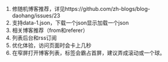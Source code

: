 1. 修随机博客推荐，详见https://github.com/zh-blogs/blog-daohang/issues/23
2. 支持data-1.json，下载一个json显示加载一个json
3. 相关博客推荐（from和referer）
4. 列表后台和rss订阅
5. 优化体验，访问页面时会卡上几秒
6. 在窄屏打开博客列表，标签会霸占首屏，建议弄成滚动或一个球。
